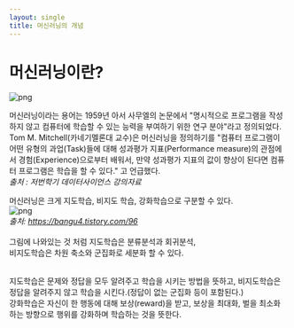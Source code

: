 ```yaml
---
layout: single
title: 머신러닝의 개념
---
```


# 머신러닝이란?
![png](https://drive.google.com/uc?id=1VuEpvEl4uezs3AMFq5vu6pLOouJsCLUR) <br>

머신러닝이라는 용어는 1959년 아서 사무엘의 논문에서 "명시적으로 프로그램을 작성하지 않고 컴퓨터에 학습할 수 있는 능력을 부여하기 위한 연구 분야"라고 정의되었다. <br>
Tom M. Mitchell(카네기멜론대 교수)은 머신러닝을 정의하기를 "컴퓨터 프로그램이 어떤 유형의 과업(Task)들에 대해 성과평가 지표(Performance measure)의 관점에서 경험(Experience)으로부터 배워서, 만약 성과평가 지표의 값이 향상이 된다면 컴퓨터 프로그램은 학습을 할 수 있다." 고 언급했다.<br>
*출처 : 저번학기 데이터사이언스 강의자료*

머신러닝은 크게 지도학습, 비지도 학습, 강화학습으로 구분할 수 있다. <br>
![png](https://drive.google.com/uc?id=1GvKFylYgDEdsnm8ndJT7GO4EezWuHTRM)<br>
*출처: https://bangu4.tistory.com/96* <br>
<br>
그림에 나와있는 것 처럼 지도학습은 분류분석과 회귀분석,<br>
비지도학습은 차원 축소와 군집화로 세분화 할 수 있다.<br>
<br>

지도학습은 문제와 정답을 모두 알려주고 학습을 시키는 방법을 뜻하고, 비지도학습은 정답을 알려주지 않고 학습을 시킨다.(정답이 없는 군집화 등이 포함된다.)<br>
강화학습은 자신이 한 행동에 대해 보상(reward)을 받고, 보상을 최대화, 벌을 최소화 하는 방향으로 행위를 강화하며 학습하는 것을 뜻한다.<br>
